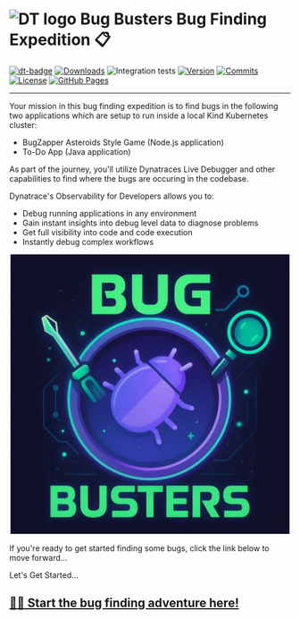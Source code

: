 <!-- markdownlint-disable-next-line -->
# <img src="https://cdn.bfldr.com/B686QPH3/at/w5hnjzb32k5wcrcxnwcx4ckg/Dynatrace_signet_RGB_HTML.svg?auto=webp&format=pngg" alt="DT logo" width="30"> Bug Busters Bug Finding Expedition 📋

[![dt-badge](https://img.shields.io/badge/powered_by-DT_enablement-8A2BE2?logo=dynatrace)](https://github.com/sergiohinojosa/bug-busters)
[![Downloads](https://img.shields.io/docker/pulls/shinojosa/dt-enablement?logo=docker)](https://hub.docker.com/r/shinojosa/dt-enablement)
![Integration tests](https://github.com/sergiohinojosa/bug-busters/actions/workflows/integration-tests.yaml/badge.svg)
[![Version](https://img.shields.io/github/v/release/sergiohinojosa/bug-busters?color=blueviolet)](https://github.com/sergiohinojosa/bug-busters/releases)
[![Commits](https://img.shields.io/github/commits-since/sergiohinojosa/bug-busters/latest?color=ff69b4&include_prereleases)](https://github.com/sergiohinojosa/bug-busters/graphs/commit-activity)
[![License](https://img.shields.io/badge/License-Apache_2.0-blue.svg?color=green)](https://github.com/sergiohinojosa/bug-busters/blob/main/LICENSE)
[![GitHub Pages](https://img.shields.io/badge/GitHub%20Pages-Live-green)](https://sergiohinojosa.github.io/bug-busters/)

___

Your mission in this bug finding expedition is to find bugs in the following two applications which are setup to run inside a local Kind Kubernetes cluster:

- BugZapper Asteroids Style Game (Node.js application)
- To-Do App (Java application)

As part of the journey, you'll utilize Dynatraces Live Debugger and other capabilities to find where the bugs are occuring in the codebase.

Dynatrace's Observability for Developers allows you to:

- Debug running applications in any environment
- Gain instant insights into debug level data to diagnose problems
- Get full visibility into code and code execution
- Instantly debug complex workflows

<p align="center">
    <img src="docs/img/bug-busters.jpg" alt="Bug Busters" width="500"/>
</p>

If you're ready to get started finding some bugs, click the link below to move forward...

Let's Get Started...

## [🧳🐞 Start the bug finding adventure here!](https://joshDynatrace.github.io/bug-busters/)
